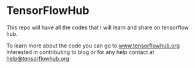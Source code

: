 # TensorFlowHub
This repo will have all the codes that I will learn and share on tensorflow hub. 

To learn more about the code you can go to www.tensorflowhub.org
Interested in contributing to blog or for any help contact at help@tensorflowhub.org


